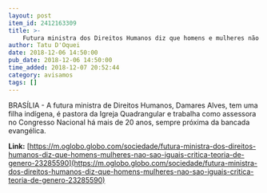 ```yaml
---
layout: post
item_id: 2412163309
title: >-
    Futura ministra dos Direitos Humanos diz que homens e mulheres não são iguais e critica 'teoria de gênero'
author: Tatu D'Oquei
date: 2018-12-06 14:50:00
pub_date: 2018-12-06 14:50:00
time_added: 2018-12-07 20:52:44
category: avisamos
tags: []
---
```


BRASÍLIA - A futura ministra de Direitos Humanos, Damares Alves, tem uma filha indígena, é pastora da Igreja Quadrangular e trabalha como assessora no Congresso Nacional há mais de 20 anos, sempre próxima da bancada evangélica.

**Link:** [https://m.oglobo.globo.com/sociedade/futura-ministra-dos-direitos-humanos-diz-que-homens-mulheres-nao-sao-iguais-critica-teoria-de-genero-23285590](https://m.oglobo.globo.com/sociedade/futura-ministra-dos-direitos-humanos-diz-que-homens-mulheres-nao-sao-iguais-critica-teoria-de-genero-23285590)

